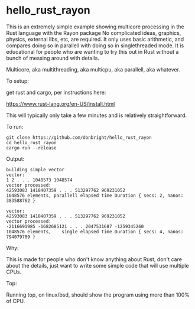 # hello_rust_rayon

This is an extremely simple example showing multicore processing in the 
Rust language with the Rayon package No complicated ideas, graphics, 
physics, external libs, etc, are required. It only uses basic 
arithmetic, and compares doing so in parallell with doing so in 
singlethreaded mode. It is educational for people who are wanting to try 
this out in Rust without a bunch of messing around with details.

Multicore, aka multithreading, aka multicpu, aka parallell, aka whatever.

To setup:

get rust and cargo, per instructions here:

https://www.rust-lang.org/en-US/install.html

This will typically only take a few minutes and is relatively straightforward.

To run:

    git clone https://github.com/donbright/hello_rust_rayon
    cd hello_rust_rayon
    cargo run --release

Output:

    building simple vector
    vector:
    1 2 . . . 1048573 1048574 
    vector processed:
    42593083 1418407359 . . . 513297762 969231052 
    1048576 elements, parallell elapsed time Duration { secs: 2, nanos: 383588762 }

    vector:
    42593083 1418407359 . . . 513297762 969231052 
    vector processed:
    -2116691985 -1682685121 . . . 2047531687 -1259345260 
    1048576 elements,    single elapsed time Duration { secs: 4, nanos: 794079709 }
  
Why:

This is made for people who don't know anything about Rust, don't care about
the details, just want to write some simple code that will use multiple CPUs.

Top:

Running top, on linux/bsd, should show the program using more than 100% of CPU.

